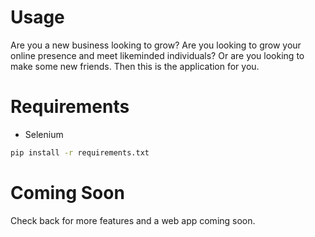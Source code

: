 # Usage
Are you a new business looking to grow? Are you looking to grow your online presence and meet likeminded individuals? Or are you looking to make some new friends. Then this is the application for you. 

# Requirements 
- Selenium  
```bash
pip install -r requirements.txt 
``` 

# Coming Soon 
Check back for more features and a web app coming soon.